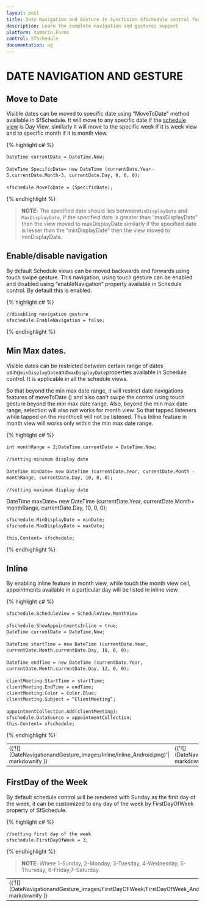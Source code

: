```yaml
---
layout: post
title: Date Navigation and Gesture in Syncfusion SfSchedule control for Xamarin.Forms
description: Learn the complete navigation and gestures support
platform: Xamarin.Forms
control: SfSchedule
documentation: ug
---
```



# DATE NAVIGATION AND GESTURE

## Move to Date 

Visible dates can be moved to specific date using “MoveToDate” method available in SfSchedule. It will move to any specific date if the [schedule view](#_VIEWS_2 "") is Day View, similarly it will move to the specific week if it is week view and to specific month if it is month view.


{% highlight c# %}

    DateTime currentDate = DateTime.Now;
    
    DateTime SpecificDate= new DateTime (currentDate.Year- 5,currentDate.Month-3, currentDate.Day, 0, 0, 0);

    sfschedule.MoveToDate = (SpecificDate);

{% endhighlight %}

>**NOTE**:
The specified date should lies between`MinDisplayDate` and `MaxDisplayDate`, if the specified date is greater than “maxDisplayDate” then the view moved to maxDisplayDate similarly if the specified date is lesser than the “minDisplayDate” then the view moved to minDisplayDate.

## Enable/disable navigation

By default Schedule views can be moved backwards and forwards using touch swipe gesture. This navigation, using touch gesture can be enabled and disabled using “enableNavigation” property available in Schedule control. By default this is enabled.

{% highlight c# %}

    //disabling navigation gesture
    sfschedule.EnableNavigation = false;

{% endhighlight %}

## Min Max dates.

Visible dates can be restricted between certain range of dates using`minDisplayDate`and`maxDisplayDate`properties available in Schedule control. It is applicable in all the schedule views.

So that beyond the min max date range, it will restrict date navigations features of moveToDate () and also can’t swipe the control using touch gesture beyond the min max date range. Also, beyond the min max date range, selection will also not works for month view. So that tapped listeners while tapped on the monthcell will not be listened. Thus Inline feature in month view will works only within the min max date range.

{% highlight c# %}

    int monthRange = 2;DateTime currentDate = DateTime.Now;

    //setting minimum display date
    
    DateTime minDate= new DateTime (currentDate.Year, currentDate.Month -     monthRange, currentDate.Day, 10, 0, 0);

    //setting maximum display date

  DateTime maxDate= new DateTime (currentDate.Year, currentDate.Month+     monthRange, currentDate.Day, 10, 0, 0);

    sfschedule.MinDisplayDate = minDate;
    sfschedule.MaxDisplayDate = maxDate;

    this.Content= sfschedule;

{% endhighlight %}

## Inline

By enabling Inline feature in month view, while touch the month view cell, appointments available in a particular day will be listed in inline view. 

{% highlight c# %}

    sfschedule.ScheduleView = ScheduleView.MonthView
    
    sfschedule.ShowAppointmentsInline = true;
    DateTime currentDate = DateTime.Now;

    DateTime startTime = new DateTime (currentDate.Year, currentDate.Month,currentDate.Day, 10, 0, 0);

    DateTime endTime = new DateTime (currentDate.Year, currentDate.Month,currentDate.Day, 12, 0, 0);

    clientMeeting.StartTime = startTime;            
    clientMeeting.EndTime = endTime;
    clientMeeting.Color = Color.Blue;
    clientMeeting.Subject = “ClientMeeting”;
    
    appointmentCollection.Add(clientMeeting);
    sfschedule.DataSource = appointmentCollection;
    this.Content= sfschedule;

{% endhighlight %}

<table>
<tr>
<td>
{{'![](DateNavigationandGesture_images/Inline/Inline_Android.png)'| markdownify }}
</td><td>
{{'![](DateNavigationandGesture_images/Inline/Inline_iOS.png)'| markdownify }}
</td><td>
{{'![](DateNavigationandGesture_images/Inline/Inline_WP.png)'| markdownify }}
</td></tr>
</table>

## FirstDay of the Week

By default schedule control will be rendered with Sunday as the first day of the week, it can be customized to any day of the week by FirstDayOfWeek property of SfSchedule.

{% highlight c# %}

    //setting first day of the week 
    sfschedule.FirstDayOfWeek = 3;

{% endhighlight %}

> **NOTE**: Where 1-Sunday, 2-Monday, 3-Tuesday, 4-Wednesday, 5-Thursday, 6-Friday,7-Saturday.

<table>
<tr>
<td>
{{'![](DateNavigationandGesture_images/FirstDayOFWeek/FirstDayOfWeek_Android.png)'| markdownify }}
</td><td>
{{'![](DateNavigationandGesture_images/FirstDayOFWeek/FirstDayOfWeek_iOS.png)'| markdownify }}
</td><td>
{{'![](DateNavigationandGesture_images/FirstDayOFWeek/FirstDayOfWeek_WP.png)'| markdownify }}
</td></tr>
</table>